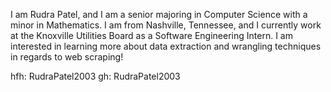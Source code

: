 I am Rudra Patel, and I am a senior majoring in Computer Science with a minor in Mathematics. I am from Nashville, Tennessee, and I currently work at the Knoxville Utilities Board as a Software Engineering Intern. I am interested in learning more about data extraction and wrangling techniques in regards to web scraping!

hfh: RudraPatel2003
gh: RudraPatel2003
